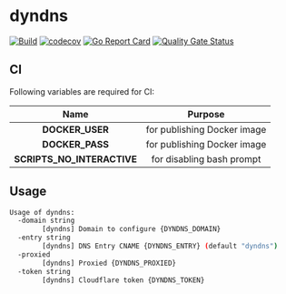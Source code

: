 # dyndns

[![Build](https://github.com/ViBiOh/dyndns/workflows/Build/badge.svg)](https://github.com/ViBiOh/dyndns/actions)
[![codecov](https://codecov.io/gh/ViBiOh/dyndns/branch/master/graph/badge.svg)](https://codecov.io/gh/ViBiOh/dyndns)
[![Go Report Card](https://goreportcard.com/badge/github.com/ViBiOh/dyndns)](https://goreportcard.com/report/github.com/ViBiOh/dyndns)
[![Quality Gate Status](https://sonarcloud.io/api/project_badges/measure?project=ViBiOh_dyndns&metric=alert_status)](https://sonarcloud.io/dashboard?id=ViBiOh_dyndns)

## CI

Following variables are required for CI:

|            Name            |           Purpose           |
| :------------------------: | :-------------------------: |
|      **DOCKER_USER**       | for publishing Docker image |
|      **DOCKER_PASS**       | for publishing Docker image |
| **SCRIPTS_NO_INTERACTIVE** |  for disabling bash prompt  |

## Usage

```bash
Usage of dyndns:
  -domain string
        [dyndns] Domain to configure {DYNDNS_DOMAIN}
  -entry string
        [dyndns] DNS Entry CNAME {DYNDNS_ENTRY} (default "dyndns")
  -proxied
        [dyndns] Proxied {DYNDNS_PROXIED}
  -token string
        [dyndns] Cloudflare token {DYNDNS_TOKEN}
```
